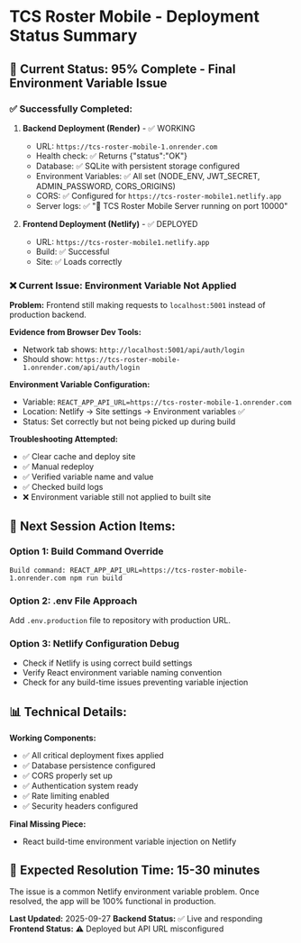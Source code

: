 # TCS Roster Mobile - Deployment Status Summary

## 🎯 Current Status: 95% Complete - Final Environment Variable Issue

### ✅ **Successfully Completed:**
1. **Backend Deployment (Render)** - ✅ WORKING
   - URL: `https://tcs-roster-mobile-1.onrender.com`
   - Health check: ✅ Returns {"status":"OK"}
   - Database: ✅ SQLite with persistent storage configured
   - Environment Variables: ✅ All set (NODE_ENV, JWT_SECRET, ADMIN_PASSWORD, CORS_ORIGINS)
   - CORS: ✅ Configured for `https://tcs-roster-mobile1.netlify.app`
   - Server logs: ✅ "🚀 TCS Roster Mobile Server running on port 10000"

2. **Frontend Deployment (Netlify)** - ✅ DEPLOYED
   - URL: `https://tcs-roster-mobile1.netlify.app`
   - Build: ✅ Successful
   - Site: ✅ Loads correctly

### ❌ **Current Issue: Environment Variable Not Applied**

**Problem:** Frontend still making requests to `localhost:5001` instead of production backend.

**Evidence from Browser Dev Tools:**
- Network tab shows: `http://localhost:5001/api/auth/login`
- Should show: `https://tcs-roster-mobile-1.onrender.com/api/auth/login`

**Environment Variable Configuration:**
- Variable: `REACT_APP_API_URL=https://tcs-roster-mobile-1.onrender.com`
- Location: Netlify → Site settings → Environment variables ✅
- Status: Set correctly but not being picked up during build

**Troubleshooting Attempted:**
- ✅ Clear cache and deploy site
- ✅ Manual redeploy
- ✅ Verified variable name and value
- ✅ Checked build logs
- ❌ Environment variable still not applied to built site

## 🔧 **Next Session Action Items:**

### **Option 1: Build Command Override**
```
Build command: REACT_APP_API_URL=https://tcs-roster-mobile-1.onrender.com npm run build
```

### **Option 2: .env File Approach**
Add `.env.production` file to repository with production URL.

### **Option 3: Netlify Configuration Debug**
- Check if Netlify is using correct build settings
- Verify React environment variable naming convention
- Check for any build-time issues preventing variable injection

## 📊 **Technical Details:**

**Working Components:**
- ✅ All critical deployment fixes applied
- ✅ Database persistence configured
- ✅ CORS properly set up
- ✅ Authentication system ready
- ✅ Rate limiting enabled
- ✅ Security headers configured

**Final Missing Piece:**
- React build-time environment variable injection on Netlify

## 🎯 **Expected Resolution Time:** 15-30 minutes

The issue is a common Netlify environment variable problem. Once resolved, the app will be 100% functional in production.

**Last Updated:** 2025-09-27
**Backend Status:** ✅ Live and responding
**Frontend Status:** ⚠️ Deployed but API URL misconfigured
